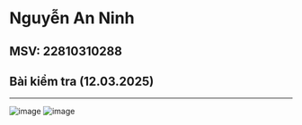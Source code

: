 # Nguyễn An Ninh

## MSV: 22810310288

## Bài kiểm tra (12.03.2025)

---

![image](https://github.com/user-attachments/assets/7231534c-ce87-4aa9-bf8c-3888e7b3ce56)
![image](https://github.com/user-attachments/assets/99305fed-aef1-442e-bbbf-7fe483697858)


